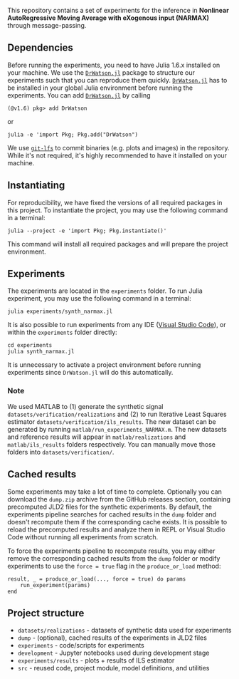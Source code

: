 This repository contains a set of experiments for the inference in **Nonlinear AutoRegressive Moving Average with eXogenous input (NARMAX)** through message-passing.

## Dependencies

Before running the experiments, you need to have Julia 1.6.x installed on your machine. We use the [`DrWatson.jl`](https://github.com/JuliaDynamics/DrWatson.jl) package to structure our experiments such that you can reproduce them quickly. [`DrWatson.jl`](https://github.com/JuliaDynamics/DrWatson.jl) has to be installed in your global Julia environment before running the experiments. You can add [`DrWatson.jl`](https://github.com/JuliaDynamics/DrWatson.jl) by calling

```
(@v1.6) pkg> add DrWatson
```

or 

```
julia -e 'import Pkg; Pkg.add("DrWatson")
```

We use [`git-lfs`](https://git-lfs.github.com) to commit binaries (e.g. plots and images) in the repository. While it's not required, it's highly recommended to have it installed on your machine.

## Instantiating

For reproducibility, we have fixed the versions of all required packages in this project. To instantiate the project, you may use the following command in a terminal:

```
julia --project -e 'import Pkg; Pkg.instantiate()'
```

This command will install all required packages and will prepare the project environment.

## Experiments

The experiments are located in the `experiments` folder. To run Julia experiment, you may use the following command in a terminal:

```
julia experiments/synth_narmax.jl
```

It is also possible to run experiments from any IDE ([Visual Studio Code](https://code.visualstudio.com)), or within the `experiments` folder directly:

```
cd experiments
julia synth_narmax.jl
```

It is unnecessary to activate a project environment before running experiments since `DrWatson.jl` will do this automatically.

### Note
We used MATLAB to (1) generate the synthetic signal `datasets/verification/realizations` and (2) to run Iterative Least Squares estimator `datasets/verification/ils_results`. The new dataset can be generated by running `matlab/run_experiments_NARMAX.m`. The new datasets and reference results will appear in `matlab/realizations` and `matlab/ils_results` folders respectively. You can manually move those folders into `datasets/verification/`.

## Cached results

Some experiments may take a lot of time to complete. Optionally you can download the `dump.zip` archive from the GitHub releases section, containing precomputed JLD2 files for the synthetic experiments. By default, the experiments pipeline searches for cached results in the `dump` folder and doesn't recompute them if the corresponding cache exists. It is possible to reload the precomputed results and analyze them in REPL or Visual Studio Code without running all experiments from scratch.

To force the experiments pipeline to recompute results, you may either remove the corresponding cached results from the `dump` folder or modify experiments to use the `force = true` flag in the `produce_or_load` method:

```
result, _ = produce_or_load(..., force = true) do params
    run_experiment(params)
end
```

## Project structure

- `datasets/realizations` - datasets of synthetic data used for experiments
- `dump` - (optional), cached results of the experiments in JLD2 files
- `experiments` - code/scripts for experiments
- `development` - Jupyter notebooks used during development stage 
- `experiments/results` - plots + results of ILS estimator
- `src` - reused code, project module, model definitions, and utilities
